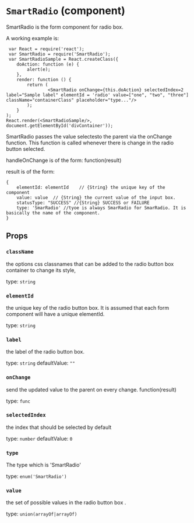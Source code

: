`SmartRadio` (component)
========================

SmartRadio is the form component for radio box.

A working example is:
```
 var React = require('react');
 var SmartRadio = require('SmartRadio');
 var SmartRadioSample = React.createClass({
	doAction: function (e) {
		alert(e);
	},
	render: function () {
		return (
				<SmartRadio onChange={this.doAction} selectedIndex=2 label="Sample label" elementId = 'radio' value=["one", "two", "three"] className="containerClass" placeholder="type..."/>
		);
	}
);
React.render(<SmartRadioSample/>, document.getElementById('divContainer'));
```

SmartRadio passes the value selectesto the parent via the onChange function. This function is called whenever there is change in the radio button selected.

handleOnChange is of the form:
function(result)

result is of the form:
```
{
	elementId: elementId    // {String} the unique key of the component
	value: value  // {String} the current value of the input box.
	statusType: "SUCCESS" //{String} SUCCESS or FAILURE
	type: 'SmarRadio' //tyoe is always SmarRadio for SmarRadio. It is basically the name of the component.
}
```

Props
-----

### `className`

the options css classnames that can be added to the radio button box container to change its style,

type: `string`


### `elementId`

the unique key of the radio button box. It is assumed that each form component will have a unique elementId.

type: `string`


### `label`

the label of the radio button box.

type: `string`
defaultValue: `""`


### `onChange`

send the updated value to the parent on every change. function(result)

type: `func`


### `selectedIndex`

the index that should be selected by default

type: `number`
defaultValue: `0`


### `type`

The type which is 'SmartRadio'

type: `enum('SmartRadio')`


### `value`

the set of possible values in the radio button box .

type: `union(arrayOf|arrayOf)`

